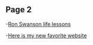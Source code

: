 ## Page 2

-[Ron Swanson life lessons](https://parade.com/681247/lindsaylowe/happy-birthday-nick-offerman-15-timeless-ron-swanson-quotes-from-parks-and-recreation/)

-[Here is my new favorite website](https://theuselessweb.com/)